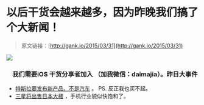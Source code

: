 # 以后干货会越来越多，因为昨晚我们搞了个大新闻！

> 原文链接：[http://gank.io/2015/03/31](http://gank.io/2015/03/31)

![](http://ww1.sinaimg.cn/large/610dc034gw1eqoq9tb77fj20da05mdgb.jpg)

### &nbsp;&nbsp; &nbsp;我们需要iOS 干货分享者加入 （加我微信：daimajia）。昨日大事件

* [特斯拉要发布新产品，不是汽车](http://tech.163.com/15/0331/01/AM0G9KF800094P0U.html) 。 PS. 反正我也买不起。
* [三星将出售日本大楼](http://tech.163.com/15/0330/20/ALVV5ROL000915BE.html) ，手机行业貌似快饱和了。


